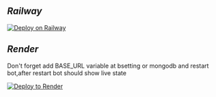 ## ***Railway***

[![Deploy on Railway](https://railway.app/button.svg)](https://railway.app/new/template/hbVvuq)

## ***Render***
Don't forget add BASE_URL variable at bsetting or mongodb and restart bot,after restart bot should show live state

[![Deploy to Render](https://render.com/images/deploy-to-render-button.svg)](https://render.com/deploy)
